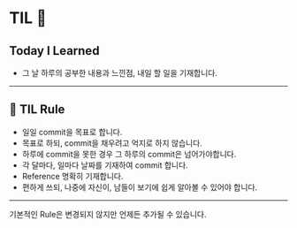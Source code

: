 # TIL 👋
## Today I Learned

* 그 날 하루의 공부한 내용과 느낀점, 내일 할 일을 기재합니다.
***

## 📃 TIL Rule
* 일일 commit을 목표로 합니다.
* 목표로 하되, commit을 채우려고 억지로 하지 않습니다.
* 하루에 commit을 못한 경우 그 하루의 commit은 넘어가야합니다.
* 각 달마다, 일마다 날짜를 기재하여 commit 합니다.
* Reference 명확히 기재합니다.
* 편하게 쓰되, 나중에 자신이, 남들이 보기에 쉽게 알아볼 수 있어야 합니다.
***
기본적인 Rule은 변경되지 않지만 언제든 추가될 수 있습니다.